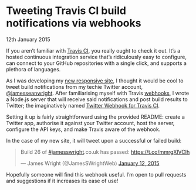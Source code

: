 # Tweeting Travis CI build notifications via webhooks

<time datetime="2015-01-12">12th January 2015</time>

If you aren’t familiar with [Travis CI](https://travis-ci.org/), you really ought to check it out. It’s a hosted continuous integration service that’s ridiculously easy to configure, can connect to your GitHub repositories with a single click, and supports a plethora of languages.

As I was developing my [new responsive site](https://github.com/jamesseanwright/jamesswright.co.uk), I thought it would be cool to tweet build notifications from my techie Twitter account, [@jamesseanwright](https://twitter.com/jamesseanwright). After familiarising myself with Travis [webhooks](http://docs.travis-ci.com/user/notifications/#Webhook-notification), I wrote a Node.js server that will receive said notifications and post build results to Twitter; the imaginatively named [Twitter Webhook for Travis CI](https://github.com/jamesseanwright/travis-twitter-webhook).

Setting it up is fairly straightforward using the provided README: create a Twitter app, authorise it against your Twitter account, host the server, configure the API keys, and make Travis aware of the webhook.

In the case of my new site, it will tweet upon a successful or failed build:

<blockquote class="twitter-tweet" lang="en"><p lang="en" dir="ltr">Build 26 of <a href="https://twitter.com/hashtag/jamesswright?src=hash">#jamesswright</a>.co.uk has passed: <a href="https://t.co/mmrgXlVCIh">https://t.co/mmrgXlVCIh</a></p>&mdash; James Wright (@JamesSWrightWeb) <a href="https://twitter.com/JamesSWrightWeb/status/554710617412866049">January 12, 2015</a></blockquote>
<script async src="//platform.twitter.com/widgets.js" charset="utf-8"></script>

Hopefully someone will find this webhook useful. I’m open to pull requests and suggestions if it increases its ease of use!